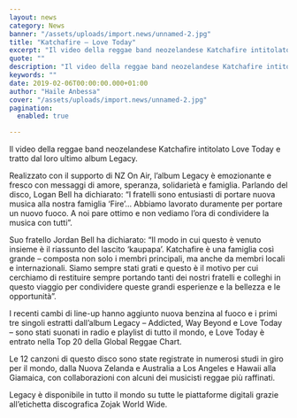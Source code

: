 ```yaml
---
layout: news
category: News
banner: "/assets/uploads/import.news/unnamed-2.jpg"
title: "Katchafire – Love Today"
excerpt: "Il video della reggae band neozelandese Katchafire intitolato Love Today e tratto dal loro ultimo album Legacy. Realizzato con il supporto di NZ On Air, l’album Legacy è emozionante e fresco con messaggi di amore, speranza, solidarietà e famiglia. Parlando del disco, Logan Bell ha dichiarato: “I fratelli sono entusiasti di portare nuova musica alla [&hellip"
quote: ""
description: "Il video della reggae band neozelandese Katchafire intitolato Love Today e tratto dal loro ultimo album Legacy. Realizzato con il supporto di NZ On Air, l’album Legacy è emozionante e fresco con messaggi di amore, speranza, solidarietà e famiglia. Parlando del disco, Logan Bell ha dichiarato: “I fratelli sono entusiasti di portare nuova musica alla [&hellip"
keywords: ""
date: 2019-02-06T00:00:00.000+01:00
author: "Haile Anbessa"
cover: "/assets/uploads/import.news/unnamed-2.jpg"
pagination:
  enabled: true

---
```


Il video della reggae band neozelandese Katchafire intitolato Love Today e tratto dal loro ultimo album Legacy.

Realizzato con il supporto di NZ On Air, l’album Legacy è emozionante e fresco con messaggi di amore, speranza, solidarietà e famiglia. Parlando del disco, Logan Bell ha dichiarato: “I fratelli sono entusiasti di portare nuova musica alla nostra famiglia ‘Fire’… Abbiamo lavorato duramente per portare un nuovo fuoco. A noi pare ottimo e non vediamo l’ora di condividere la musica con tutti”.

Suo fratello Jordan Bell ha dichiarato: “Il modo in cui questo è venuto insieme è il riassunto del lascito ‘kaupapa’. Katchafire è una famiglia così grande – composta non solo i membri principali, ma anche da membri locali e internazionali. Siamo sempre stati grati e questo è il motivo per cui cerchiamo di restituire sempre portando tanti dei nostri fratelli e colleghi in questo viaggio per condividere queste grandi esperienze e la bellezza e le opportunità”.

I recenti cambi di line-up hanno aggiunto nuova benzina al fuoco e i primi tre singoli estratti dall’album Legacy – Addicted, Way Beyond e Love Today – sono stati suonati in radio e playlist di tutto il mondo, e Love Today è entrato nella Top 20 della Global Reggae Chart.

Le 12 canzoni di questo disco sono state registrate in numerosi studi in giro per il mondo, dalla Nuova Zelanda e Australia a Los Angeles e Hawaii alla Giamaica, con collaborazioni con alcuni dei musicisti reggae più raffinati.

Legacy è disponibile in tutto il mondo su tutte le piattaforme digitali grazie all’etichetta discografica Zojak World Wide.